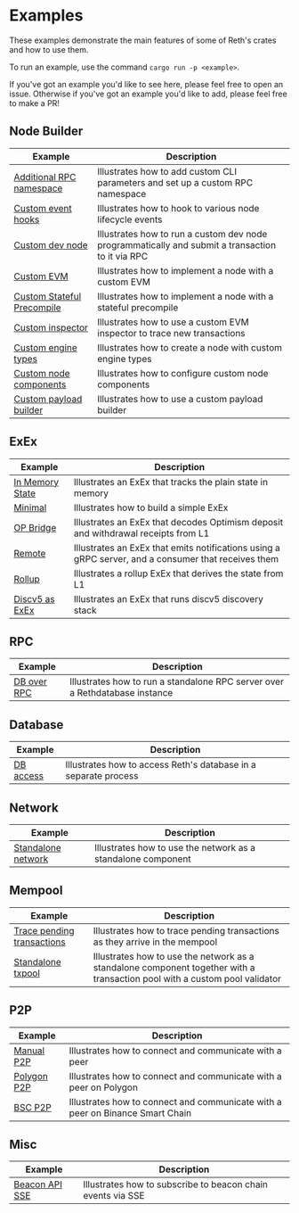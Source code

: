 # Examples

These examples demonstrate the main features of some of Reth's crates and how to use them.

To run an example, use the command `cargo run -p <example>`.

If you've got an example you'd like to see here, please feel free to open an
issue. Otherwise if you've got an example you'd like to add, please feel free
to make a PR!

## Node Builder

| Example                                             | Description                                                                                      |
| --------------------------------------------------- | ------------------------------------------------------------------------------------------------ |
| [Additional RPC namespace](./node-custom-rpc)       | Illustrates how to add custom CLI parameters and set up a custom RPC namespace                   |
| [Custom event hooks](./node-event-hooks)            | Illustrates how to hook to various node lifecycle events                                         |
| [Custom dev node](./custom-dev-node)                | Illustrates how to run a custom dev node programmatically and submit a transaction to it via RPC |
| [Custom EVM](./custom-evm)                          | Illustrates how to implement a node with a custom EVM                                            |
| [Custom Stateful Precompile](./stateful-precompile) | Illustrates how to implement a node with a stateful precompile                                   |
| [Custom inspector](./custom-inspector)              | Illustrates how to use a custom EVM inspector to trace new transactions                          |
| [Custom engine types](./custom-engine-types)        | Illustrates how to create a node with custom engine types                                        |
| [Custom node components](./custom-node-components)  | Illustrates how to configure custom node components                                              |
| [Custom payload builder](./custom-payload-builder)  | Illustrates how to use a custom payload builder                                                  |

## ExEx

| Example                                   | Description                                                                                         |
| ----------------------------------------- | --------------------------------------------------------------------------------------------------- |
| [In Memory State](./exex/in-memory-state) | Illustrates an ExEx that tracks the plain state in memory                                           |
| [Minimal](./exex/minimal)                 | Illustrates how to build a simple ExEx                                                              |
| [OP Bridge](./exex/op-bridge)             | Illustrates an ExEx that decodes Optimism deposit and withdrawal receipts from L1                   |
| [Remote](./exex/remote)                   | Illustrates an ExEx that emits notifications using a gRPC server, and a consumer that receives them |
| [Rollup](./exex/rollup)                   | Illustrates a rollup ExEx that derives the state from L1                                            |
| [Discv5 as ExEx](./exex/discv5)           | Illustrates an ExEx that runs discv5 discovery stack                                                |

## RPC

| Example                 | Description                                                                 |
| ----------------------- | --------------------------------------------------------------------------- |
| [DB over RPC](./rpc-db) | Illustrates how to run a standalone RPC server over a Rethdatabase instance |

## Database

| Example                  | Description                                                     |
| ------------------------ | --------------------------------------------------------------- |
| [DB access](./db-access) | Illustrates how to access Reth's database in a separate process |

## Network

| Example                         | Description                                                  |
| ------------------------------- | ------------------------------------------------------------ |
| [Standalone network](./network) | Illustrates how to use the network as a standalone component |

## Mempool

| Example                                        | Description                                                                                                                |
| ---------------------------------------------- | -------------------------------------------------------------------------------------------------------------------------- |
| [Trace pending transactions](./txpool-tracing) | Illustrates how to trace pending transactions as they arrive in the mempool                                                |
| [Standalone txpool](./network-txpool)          | Illustrates how to use the network as a standalone component together with a transaction pool with a custom pool validator |

## P2P

| Example                      | Description                                                                   |
| ---------------------------- | ----------------------------------------------------------------------------- |
| [Manual P2P](./manual-p2p)   | Illustrates how to connect and communicate with a peer                        |
| [Polygon P2P](./polygon-p2p) | Illustrates how to connect and communicate with a peer on Polygon             |
| [BSC P2P](./bsc-p2p)         | Illustrates how to connect and communicate with a peer on Binance Smart Chain |

## Misc

| Example                            | Description                                                 |
| ---------------------------------- | ----------------------------------------------------------- |
| [Beacon API SSE](./beacon-api-sse) | Illustrates how to subscribe to beacon chain events via SSE |
